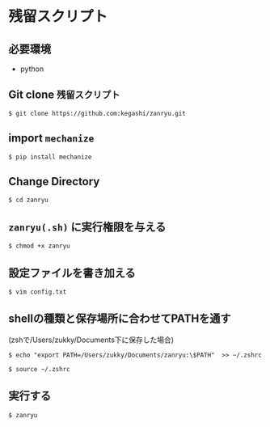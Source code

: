 # 残留スクリプト
## 必要環境
- python

## Git clone `残留スクリプト`
`$ git clone https://github.com:kegashi/zanryu.git`

## import `mechanize`
`$ pip install mechanize`

## Change Directory
`$ cd zanryu`

## `zanryu(.sh)` に実行権限を与える
`$ chmod +x zanryu`

## 設定ファイルを書き加える
`$ vim config.txt`

## shellの種類と保存場所に合わせてPATHを通す
(zshで/Users/zukky/Documents下に保存した場合)

`$ echo "export PATH=/Users/zukky/Documents/zanryu:\$PATH"  >> ~/.zshrc`

`$ source ~/.zshrc`

## 実行する
`$ zanryu`
